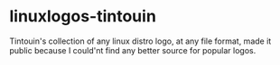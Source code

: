 # linuxlogos-tintouin
Tintouin's collection of any linux distro logo, at any file format, made it public because I could'nt find any better source for popular logos.
